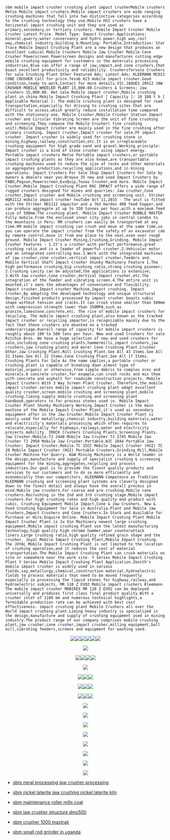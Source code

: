 ```
sbm mobile impact crusher crushing plant impact crusherMobile crushers Metso Mobile impact crushers.Mobile impact crushers are wide ranging crushing machines that fall into two distinctive categories according to the crushing technology they use.Mobile HSI crushers have a horizontal impact crushing unit and they are used as primary,secondary,or tertiary crushers. Mobile Impact Crusher Mobile Crusher Latest Price. Model Type: Impact Crusher.Applications: mineral,quarry,water conservancy and hydro power,high way,rail way,chemical industry,building m.Mounting: Portable.Introduction: Star Trace Mobile Impact Crushing Plant are a new design that produces an excellent cubical Mobile Crushers Mobile Jaw Crusher Mobile Cone Crusher Powerscreen.Powerscreen designs and manufactures cutting edge mobile crushing equipment for customers in the materials processing industries.Blue can offer a range of jaw,impact,and cone crushers,that boast excellent productivity and reliability. Crushersforsale Crushers for sale Crushing Plant Other Featured Ads; Latest Ads; KLEEMANN MCO13 CONE CRUSHER Call for price.Tesab 623 mobile impact crusher.Good condition,ready to work,Contact for more details.VIC.JAQUES 20X12 JAW CRUSHER MOBILE WHEELED PLANT 15,000.00.Crushers & Screens; Jaw Crushers 15,000.00. Hot sale Mobile impact crusher,Mobile crushing plant in china Mobile Impact Crushing Plant [ Capacity ]: 10 180 t h [ Applicable Material ]: The mobile crushing plant is designed for road transportation,especially for driving to crushing sites that are difficult to access,which greatly reduce installation time compared with the stationary one. Mobile Crusher,Mobile Crusher Station Impact crusher and Circular Vibrating Screen are the unit of fine crushing and screening.They compose the Mobile Crusher( fine crushing unit).Mobile Impact Crusher are mainly used in the fine crushing after primary crushing. Impact crusher,Impact crusher for sale,PF impact crusher. Impact crusher is widely used for crushing stone in mining,highway,railway,construction,etc.It is an irreplaceable crushing equipment for high grade sand and gravel.Working principle: Impact crusher is a kind of stone crusher using impact energy. Portable impact crushers Metso Portable impact crushers,or portable impact crushing plants as they are also known,are transportable crushing machines used to reduce the size of rocks and other materials in aggregates production,recycling applications,and in mining operations. Impact Crushers For Sale Shop Impact Crushers For Sale by owners & dealers near you.Browse 35 new and used Impact Crushers by FABO,Pegson,Powerscreen,EvoQuip,Texas Crusher,and more. Mobile Impact Crusher,Mobile Impact Crushing Plant ROC IMPACT offers a wide range of rugged crushers designed for mines and quarries: Jaw crusher,Cone crusher,Impact crusher and Mobile crushing and screening unit. Striker HQR1112 mobile impact crusher YouTube Oct 11,2015 · The unit is fitted with the Striker HD1112 impactor and a 7m3 Hardox 400 feed hopper,and can produce aggregate at up to 330 tonnes per hour,with a maximum feed size of 500mm.The crushing plant. Mobile Impact Crusher RUBBLE MASTER Fully mobile.From the enclosed inner city jobs in central London to the mountains in Peru: RM crushers can easily be transported at any time.RM mobile impact crushing can crush and move at the same time,so you can operate the impact crusher from the safety of an excavator cab by remote control,move it from one place to the next,even over rough ground. Mobile Impact Crusher Mining,Crushing,Grinding. Mobile Impact Crusher Features : 1.It's a crusher with perfect performance,great crushing ratio and is a leader of powerful crusher.2.Vehicular motor and an integrated controlling box.3.Work with the integrated machines of jaw crusher,cone crusher,vertical impact crusher,feeders and. Mobile Vertical Shaft Impact Crusher Shunky Machinery Feature 1.The high performance crushing,big crushing ratio,strang crushing pioneer; 2.Crushing cavity can be adjusted,the applications is extensive; 3.With Jaw crusher,Cone crusher,Vertical Impact crusher,etc.The integration of the feeder and vibrating screen.4.The entire unit is mounted,it's owns the advantages of convenience and flexibility. Impact crusher,Impact crusher Machine,Impact crushing. Impact Crusher,By adopting the developed technology and unique structural design,finished products processed by impact crusher boasts cubic shape without tension and cracks.It can crush stone smaller than 500mm with compression strength lower than 350MPA,such as granite,limestone,concrete,etc. The rise of mobile impact crushers for recycling. The mobile impact crushing plant,also known as the tracked impact crusher or recycling impactor,is recognizable mainly due to the fact that these crushers are mounted on a tracked undercarriage.Overall range of capacity for mobile impact crushers is roughly about 100 to 500 tons per hour. New and used Crushers for sale Ritchie Bros. We have a huge selection of new and used crushers for sale,including cone crushing plants,hammermills,impact crushers,jaw crushers,jaw crushing plants and more! Cone Crushing Plant.Crusher Other.Jaw Crushing Plant.Roll Crushing Plant.See All 43 Items.See All 31 Items.See All 22 Items.Cone Crushing Plant.See All 17 Items. Crushing Plants For Sale As the name implies,a portable crusher or crushing plant is capable of breaking down almost type of material,organic or otherwise,from simple debris to complex ores and minerals.A concrete crusher,for example,can crush rocks and mix them with concrete and asphalt for roadside construction projects. Mobile Impact Crushers With 3 Way Screen Plant Crusher. Therefore,the mobile impact crusher.series mobile impact crushing plant adapt excellent quality crusher,screen.mobile crushing and screening plant,mobile crushing.liming supply mobile crushing and screening plant handbook,operators to.for process stones used in. Mobile Impact Crusher Plant Shunky Machinery Working.Impact Crusher is the main machine of the Mobile Impact Crusher Plant,it's used as secondary equipment after in the Jaw Crusher.Mobile Impact Crusher Plant is mainly used for metallurgy,chemical industry,building materials,water and electricity's materials processing which often requires to relocate,especially for highways,railways,water and electricity projects mobility. IROCK Crushers Crushing Plants,Screening Plants. Jaw Crusher.Mobile.TJ 2440 Mobile Jaw Crusher TJ 2745 Mobile Jaw Crusher TJ 2950 Mobile Jaw Crusher.Portable.WJC 2844 Portable Jaw Crusher; Impact Crusher.Mobile.TC 15CC Mobile Impact Crusher (HSI) TC 20 Mobile Impact Crusher (HSI) Portable Crushers,Grinding Mill,Mobile Crusher Machine For Quarry. K&W Mining Machinery is a World leader in the design,manufacture and supply of specialist crushing & screening equipment for the mining,aggregates,recycling and process industries.Our goal is to provide the finest quality products and services to our customers and to do so more efficiently and economically than our competitors. KLEEMANN Competence as Tradition KLEEMANN crushing and screening plant systems are cleverly designed down to the finest detail and always have the overall process in mind.Mobile jaw crushers.For coarse and pre crushing.Mobile cone crushers.Recrushing in the 2nd and 3rd crushing stage.Mobile impact crushers.For high crushing rates and high quality end product with cubic. Crushing Equipment Mobile Impact,Cone & Jaw Crushers. New & Used Crushing Equipment for Sale in Australia.Plant and Mobile Jaw Crushers,Impact Crushers and Cone Crushers.In Stock and Available for Purchase or Hire.Enquire Online. Mobile Impact Crushing Plant Mobile Impact Crusher Plant is Ju Xin Machinery newest large crushing equipment.Mobile impact crushing Plant use the latest manufacturing technology,high quality high chrome hammer,wear counterattack liners.Large crushing ratio,high quality refined grain shape and the crusher. Joyal Mobile Impact Crushing Plant,Mobile Impact Crushing. The JOYAL Mobile Impact Crushing Plant is not limited to the location of crushing operation,and it reduces the cost of material transportation.The Mobile Impact Crushing Plant can crush materials on site or somewhere near the work site. Y Series Mobile Impact Crushing Plant Y Series Mobile Impact Crushing Plant Application.Zenith's mobile impact crusher is widely used in various fields,say,metallurgy,chemical,construction material,hydroelectric fields to process materials that need to be moved frequently especially in processing the liquid stones for highway,railway,and hydroelectric subjects. MR 110 Z EVO2 Mobile impact crushers Kleemann The mobile impact crusher MOBIREX MR 110 Z EVO2 can be deployed universally and produces first class final product quality.With a crusher inlet of 1100 mm and numerous technical highlights,a formidable production rate can be achieved with best cost effectiveness. impact crushing plant Mobile Crushers all over the World impact crushing plant.Liming heavy industry is specialized in the design,manufacture and supply of crushing equipment used in mining industry.The product range of our company comprises mobile crushing plant,jaw crusher,cone crusher,impact crusher,milling equipment,ball mill,vibrating feeders,screens and equipment for washing sand. 
```

<div align="center">
  
<a rel="nofollow" href="https://m.shibang-china.com?f=github&k=sbm+mobile+impact+crusher+crushing+plant+impact+crusher"><img src="https://static.shibang-china.com/en/l.png"></a><img src="https://static.shibang-china.com/en/hw.png"><a rel="nofollow" href="https://m.shibang-china.com/product/?f=github&k=sbm+mobile+impact+crusher+crushing+plant+impact+crusher"><img src="https://static.shibang-china.com/en/p.png"></a><a rel="nofollow" href="https://m.shibang-china.com/cases/?f=github&k=sbm+mobile+impact+crusher+crushing+plant+impact+crusher"><img src="https://static.shibang-china.com/en/c.png"></a><a rel="nofollow" href="https://m.shibang-china.com/news/?f=github&k=sbm+mobile+impact+crusher+crushing+plant+impact+crusher"><img src="https://static.shibang-china.com/en/n.png"></a><a rel="nofollow" href="https://m.shibang-china.com?f=github&k=sbm+mobile+impact+crusher+crushing+plant+impact+crusher"><img src="https://static.shibang-china.com/en/m.png"></a>

<a rel="nofollow" href="https://m.shibang-china.com/product/?f=github&k=sbm+mobile+impact+crusher+crushing+plant+impact+crusher"><img src="https://static.shibang-china.com/en/b.jpg"></a>
  
<a rel="nofollow" href="https://m.shibang-china.com/solution-aggregate.html?f=github&k=sbm+mobile+impact+crusher+crushing+plant+impact+crusher"><img src="https://static.shibang-china.com/en/a.jpg"></a><a rel="nofollow" href="https://m.shibang-china.com/solution-mine.html?f=github&k=sbm+mobile+impact+crusher+crushing+plant+impact+crusher"><img src="https://static.shibang-china.com/en/m.jpg"></a><a rel="nofollow" href="https://m.shibang-china.com/solution-mill.html?f=github&k=sbm+mobile+impact+crusher+crushing+plant+impact+crusher"><img src="https://static.shibang-china.com/en/g.jpg"></a><a rel="nofollow" href="https://m.shibang-china.com/solution-epc.html?f=github&k=sbm+mobile+impact+crusher+crushing+plant+impact+crusher"><img src="https://static.shibang-china.com/en/e.jpg"></a>

<a rel="nofollow" href="https://m.shibang-china.com/product/?f=github&k=sbm+mobile+impact+crusher+crushing+plant+impact+crusher"><img src="https://static.shibang-china.com/en/a-p.png"></a>

<a rel="nofollow" href="https://m.shibang-china.com/product/crusher/c6x.html?f=github&k=sbm+mobile+impact+crusher+crushing+plant+impact+crusher"><img src="https://static.shibang-china.com/en/j.jpg"></a><a rel="nofollow" href="https://m.shibang-china.com/product/crusher/ci5x.html?f=github&k=sbm+mobile+impact+crusher+crushing+plant+impact+crusher"><img src="https://static.shibang-china.com/en/i.jpg"></a><a rel="nofollow" href="https://m.shibang-china.com/product/crusher/hst.html?f=github&k=sbm+mobile+impact+crusher+crushing+plant+impact+crusher"><img src="https://static.shibang-china.com/en/c.jpg"></a>

<a rel="nofollow" href="https://m.shibang-china.com/product/mill/mtw.html?f=github&k=sbm+mobile+impact+crusher+crushing+plant+impact+crusher"><img src="https://static.shibang-china.com/en/mtw.jpg"></a><a rel="nofollow" href="https://m.shibang-china.com/product/mill/scm.html?f=github&k=sbm+mobile+impact+crusher+crushing+plant+impact+crusher"><img src="https://static.shibang-china.com/en/scm.jpg"></a><a rel="nofollow" href="https://m.shibang-china.com/product/mill/lm.html?f=github&k=sbm+mobile+impact+crusher+crushing+plant+impact+crusher"><img src="https://static.shibang-china.com/en/lm.jpg"></a>

<a rel="nofollow" href="https://m.shibang-china.com/product/sand/vsi6x.html?f=github&k=sbm+mobile+impact+crusher+crushing+plant+impact+crusher"><img src="https://static.shibang-china.com/en/6x.jpg"></a><a rel="nofollow" href="https://m.shibang-china.com/product/sand/vu.html?f=github&k=sbm+mobile+impact+crusher+crushing+plant+impact+crusher"><img src="https://static.shibang-china.com/en/vu.jpg"></a><a rel="nofollow" href="https://m.shibang-china.com/product/mobile/klun.html?f=github&k=sbm+mobile+impact+crusher+crushing+plant+impact+crusher"><img src="https://static.shibang-china.com/en/k.jpg"></a>

<a rel="nofollow" href="https://m.shibang-china.com/cases/?f=github&k=sbm+mobile+impact+crusher+crushing+plant+impact+crusher"><img src="https://static.shibang-china.com/en/case.png"></a>

<a rel="nofollow" href="https://m.shibang-china.com/cases/aggregate/202.html?f=github&k=sbm+mobile+impact+crusher+crushing+plant+impact+crusher"><img src="https://static.shibang-china.com/en/c-1.jpg"></a>

<a rel="nofollow" href="https://m.shibang-china.com/cases/aggregate/203.html?f=github&k=sbm+mobile+impact+crusher+crushing+plant+impact+crusher"><img src="https://static.shibang-china.com/en/c-2.jpg"></a>

<a rel="nofollow" href="https://m.shibang-china.com/cases/mill/123.html?f=github&k=sbm+mobile+impact+crusher+crushing+plant+impact+crusher"><img src="https://static.shibang-china.com/en/c-3.jpg"></a>

<a rel="nofollow" href="https://m.shibang-china.com/contact_us.html?f=github&k=sbm+mobile+impact+crusher+crushing+plant+impact+crusher"><img src="https://static.shibang-china.com/en/contact.png"></a>

<a rel="nofollow" href="https://swt.shibang-china.com/?f=github&k=sbm+mobile+impact+crusher+crushing+plant+impact+crusher"><img src="https://static.shibang-china.com/en/chat.png"></a>

<a rel="nofollow" href="https://whatsapp.shibangsoft.com/WhatsApp.php?f=github&k=sbm+mobile+impact+crusher+crushing+plant+impact+crusher"><img src="https://static.shibang-china.com/en/whatsapp.png"></a>

<a rel="nofollow" href="https://m.shibang-china.com/?f=github&k=sbm+mobile+impact+crusher+crushing+plant+impact+crusher"><img src="https://static.shibang-china.com/en/website.png"></a>

</div>


* [sbm neral processing jaw crusher processing](sbm%20neral%20processing%20jaw%20crusher%20processing.md)

* [sbm nickel laterite jaw crushing nickel laterite kiln](sbm%20nickel%20laterite%20jaw%20crushing%20nickel%20laterite%20kiln.md)

* [sbm maintenance roller mills coal](sbm%20maintenance%20roller%20mills%20coal.md)

* [sbm jaw crusher structure dms500](sbm%20jaw%20crusher%20structure%20dms500.md)

* [sbm crusher 1000 maxtrak](sbm%20crusher%201000%20maxtrak.md)

* [sbm small rod grinder in uganda](sbm%20small%20rod%20grinder%20in%20uganda.md)